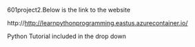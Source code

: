  601project2.Below is the link to the website 
 
http://http://learnpythonprogramming.eastus.azurecontainer.io/


Python Tutorial included in the drop down

